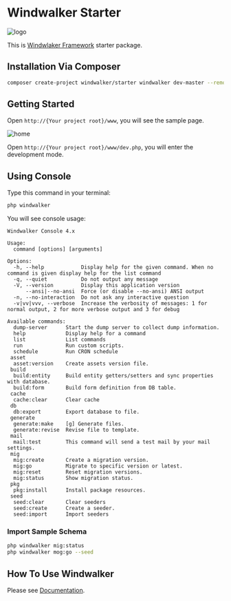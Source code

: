 # Windwalker Starter

![logo](https://user-images.githubusercontent.com/1639206/122663390-a5cad880-d1cc-11eb-9592-33e507f2099f.png)

This is [Windwlaker Framework](https://github.com/ventoviro/windwalker-framework) starter package.

## Installation Via Composer

``` bash
composer create-project windwalker/starter windwalker dev-master --remove-vcs
```

## Getting Started

Open `http://{Your project root}/www`, you will see the sample page.

![home](https://user-images.githubusercontent.com/1639206/122663411-d4e14a00-d1cc-11eb-892d-f20c6f0e9eec.jpg)


Open `http://{Your project root}/www/dev.php`, you will enter the development mode.

## Using Console

Type this command in your terminal:

``` bash
php windwalker
```

You will see console usage:

```
Windwalker Console 4.x

Usage:
  command [options] [arguments]

Options:
  -h, --help            Display help for the given command. When no command is given display help for the list command
  -q, --quiet           Do not output any message
  -V, --version         Display this application version
      --ansi|--no-ansi  Force (or disable --no-ansi) ANSI output
  -n, --no-interaction  Do not ask any interactive question
  -v|vv|vvv, --verbose  Increase the verbosity of messages: 1 for normal output, 2 for more verbose output and 3 for debug

Available commands:
  dump-server      Start the dump server to collect dump information.
  help             Display help for a command
  list             List commands
  run              Run custom scripts.
  schedule         Run CRON schedule
 asset
  asset:version    Create assets version file.
 build
  build:entity     Build entity getters/setters and sync properties with database.
  build:form       Build form definition from DB table.
 cache
  cache:clear      Clear cache
 db
  db:export        Export database to file.
 generate
  generate:make    [g] Generate files.
  generate:revise  Revise file to template.
 mail
  mail:test        This command will send a test mail by your mail settings.
 mig
  mig:create       Create a migration version.
  mig:go           Migrate to specific version or latest.
  mig:reset        Reset migration versions.
  mig:status       Show migration status.
 pkg
  pkg:install      Install package resources.
 seed
  seed:clear       Clear seeders
  seed:create      Create a seeder.
  seed:import      Import seeders
```

### Import Sample Schema

``` bash
php windwalker mig:status
php windwalker mog:go --seed
```

## How To Use Windwalker

Please see [Documentation](http://windwalker.io/documentation/).
